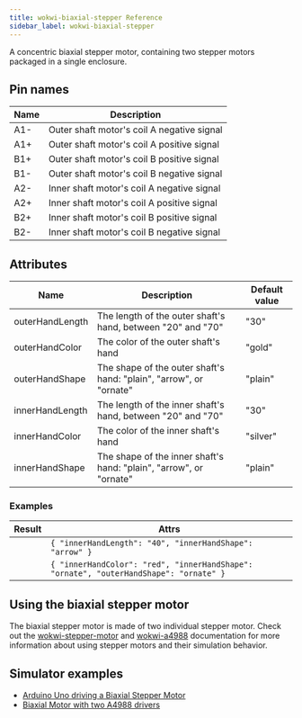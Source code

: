 ```yaml
---
title: wokwi-biaxial-stepper Reference
sidebar_label: wokwi-biaxial-stepper
---
```


A concentric biaxial stepper motor, containing two stepper motors packaged in a single enclosure.

<wokwi-biaxial-stepper innerHandAngle="90" />

## Pin names

| Name | Description                                |
| ---- | ------------------------------------------ |
| A1-  | Outer shaft motor's coil A negative signal |
| A1+  | Outer shaft motor's coil A positive signal |
| B1+  | Outer shaft motor's coil B positive signal |
| B1-  | Outer shaft motor's coil B negative signal |
| A2-  | Inner shaft motor's coil A negative signal |
| A2+  | Inner shaft motor's coil A positive signal |
| B2+  | Inner shaft motor's coil B positive signal |
| B2-  | Inner shaft motor's coil B negative signal |

## Attributes

| Name            | Description                                                        | Default value |
| --------------- | ------------------------------------------------------------------ | ------------- |
| outerHandLength | The length of the outer shaft's hand, between "20" and "70"        | "30"          |
| outerHandColor  | The color of the outer shaft's hand                                | "gold"        |
| outerHandShape  | The shape of the outer shaft's hand: "plain", "arrow", or "ornate" | "plain"       |
| innerHandLength | The length of the inner shaft's hand, between "20" and "70"        | "30"          |
| innerHandColor  | The color of the inner shaft's hand                                | "silver"      |
| innerHandShape  | The shape of the inner shaft's hand: "plain", "arrow", or "ornate" | "plain"       |

### Examples

| Result                                                                                                                                 | Attrs                                                                                 |
| -------------------------------------------------------------------------------------------------------------------------------------- | ------------------------------------------------------------------------------------- |
| <wokwi-biaxial-stepper innerHandLength="40" innerHandShape="arrow" outerHandAngle="90" />                                              | `{ "innerHandLength": "40", "innerHandShape": "arrow" }`                              |
| <wokwi-biaxial-stepper innerHandShape="ornate" innerHandColor="red" outerHandShape="ornate" FouterHandAngle="45" outerHandAngle="90"/> | `{ "innerHandColor": "red", "innerHandShape": "ornate", "outerHandShape": "ornate" }` |

## Using the biaxial stepper motor

The biaxial stepper motor is made of two individual stepper motor. Check out the [wokwi-stepper-motor](./wokwi-stepper-motor#using-the-stepper-motor) and [wokwi-a4988](./wokwi-a4988.md) documentation for more information about using stepper motors and their simulation behavior.

## Simulator examples

- [Arduino Uno driving a Biaxial Stepper Motor](https://wokwi.com/projects/344254821712265811)
- [Biaxial Motor with two A4988 drivers](https://wokwi.com/projects/345206751024382546)

